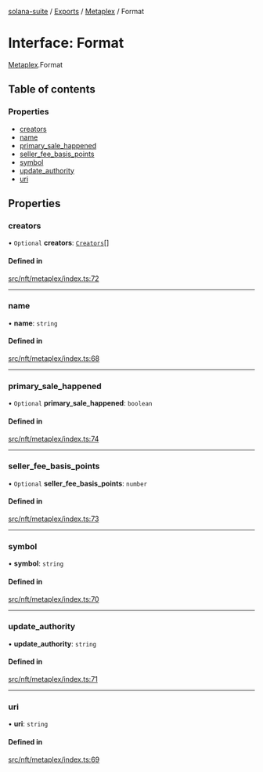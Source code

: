 [solana-suite](../README.md) / [Exports](../modules.md) / [Metaplex](../modules/Metaplex.md) / Format

# Interface: Format

[Metaplex](../modules/Metaplex.md).Format

## Table of contents

### Properties

- [creators](Metaplex.Format.md#creators)
- [name](Metaplex.Format.md#name)
- [primary\_sale\_happened](Metaplex.Format.md#primary_sale_happened)
- [seller\_fee\_basis\_points](Metaplex.Format.md#seller_fee_basis_points)
- [symbol](Metaplex.Format.md#symbol)
- [update\_authority](Metaplex.Format.md#update_authority)
- [uri](Metaplex.Format.md#uri)

## Properties

### creators

• `Optional` **creators**: [`Creators`](Metaplex.Creators.md)[]

#### Defined in

[src/nft/metaplex/index.ts:72](https://github.com/fukaoi/solana-suite/blob/de2b092/src/nft/metaplex/index.ts#L72)

___

### name

• **name**: `string`

#### Defined in

[src/nft/metaplex/index.ts:68](https://github.com/fukaoi/solana-suite/blob/de2b092/src/nft/metaplex/index.ts#L68)

___

### primary\_sale\_happened

• `Optional` **primary\_sale\_happened**: `boolean`

#### Defined in

[src/nft/metaplex/index.ts:74](https://github.com/fukaoi/solana-suite/blob/de2b092/src/nft/metaplex/index.ts#L74)

___

### seller\_fee\_basis\_points

• `Optional` **seller\_fee\_basis\_points**: `number`

#### Defined in

[src/nft/metaplex/index.ts:73](https://github.com/fukaoi/solana-suite/blob/de2b092/src/nft/metaplex/index.ts#L73)

___

### symbol

• **symbol**: `string`

#### Defined in

[src/nft/metaplex/index.ts:70](https://github.com/fukaoi/solana-suite/blob/de2b092/src/nft/metaplex/index.ts#L70)

___

### update\_authority

• **update\_authority**: `string`

#### Defined in

[src/nft/metaplex/index.ts:71](https://github.com/fukaoi/solana-suite/blob/de2b092/src/nft/metaplex/index.ts#L71)

___

### uri

• **uri**: `string`

#### Defined in

[src/nft/metaplex/index.ts:69](https://github.com/fukaoi/solana-suite/blob/de2b092/src/nft/metaplex/index.ts#L69)
